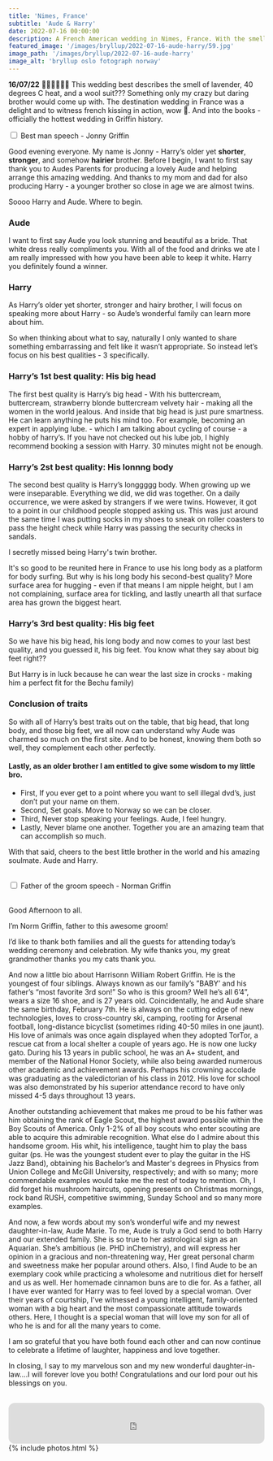 ```yaml
---
title: 'Nimes, France'
subtitle: 'Aude & Harry'
date: 2022-07-16 00:00:00
description: A French American wedding in Nimes, France. With the smell of lavender, 40 degrees heat and a wool suit, this destination wedding goes into the books.
featured_image: '/images/bryllup/2022-07-16-aude-harry/59.jpg'
image_path: '/images/bryllup/2022-07-16-aude-harry'
image_alt: 'bryllup oslo fotograph norway'
---
```


**16/07/22**
🐴👰‍♀️🤵🇫🇷
This wedding best describes the smell of lavender, 40 degrees C heat, and a wool suit??? Something only my crazy but daring brother would come up with. The destination wedding in France was a delight and to witness french kissing in action, wow 🤩. And into the books - officially the hottest wedding in Griffin history.

<div class="container">
  <div class="col">
    <div class="tabs">
      <div class="tab">
        <input type="checkbox" id="chck1">
        <label class="tab-label" for="chck1">Best man speech - Jonny Griffin</label>
        <div class="tab-content">
          <p> Good evening everyone. My name is Jonny - Harry’s older yet <b>shorter</b>, <b>stronger</b>, and somehow <b>hairier</b> brother. Before I begin, I want to first say thank you to Audes Parents for producing a lovely Aude and helping arrange this amazing wedding. And thanks to my mom and dad for also producing Harry - a younger brother so close in age we are almost twins. </p>
          <p>Soooo Harry and Aude. Where to begin. </p>
          <h3>Aude</h3>
          <p>I want to first say Aude you look stunning and beautiful as a bride. That white dress really compliments you.  With all of the food and drinks we ate I am really impressed with how you have been able to keep it white. Harry you definitely found a winner.</p>
          <h3>Harry</h3>
          <p>As Harry’s older yet shorter, stronger and hairy brother, I will focus on speaking more about Harry - so Aude’s wonderful family can learn more about him.</p>
          <p>So when thinking about what to say, naturally I only wanted to share something embarrassing and felt like it wasn’t appropriate. So instead let’s focus on his best qualities - 3 specifically.</p>
          <h3>Harry’s 1st best quality: His big head</h3>
          <p>The first best quality is Harry’s big head - With his buttercream, buttercream, strawberry blonde buttercream velvety hair - making all the women in the world jealous.
          And inside that big head is just pure smartness. 
          He can learn anything he puts his mind too. 
          For example, becoming an expert in applying lube. - which I am talking about cycling of course - a hobby of harry’s. 
          If you have not checked out his lube job, I highly recommend booking a session with Harry. 30 minutes might not be enough.
          </p>
          <h3>Harry’s 2st best quality: His lonnng body</h3>
          <p>The second best quality is Harry’s longgggg body. When growing up we were inseparable. Everything we did, we did was together. On a daily occurrence, we were asked by strangers if we were twins. However, it got to a point in our childhood people stopped asking us. This was just around the same time I was putting socks in my shoes to sneak on roller coasters to pass the height check while Harry was passing the security checks in sandals. </p>
          <p>I secretly missed being Harry's twin brother.</p>
          <p>It's so good to be reunited here in France to use his long body as a platform for body surfing. But why is his long body his second-best quality? More surface area for hugging - even if that means I am nipple height, but I am not complaining, surface area for tickling, and lastly unearth all that surface area has grown the biggest heart.</p>
          <h3>Harry’s 3rd best quality: His big feet</h3>
          <p>So we have his big head, his long body and now comes to your last best quality, and you guessed it, his big feet. You know what they say about big feet right?? </p>
          <p>But Harry is in luck because he can wear the last size in crocks - making him a perfect fit for the Bechu family)</p>
          <h3>Conclusion of traits</h3>
          <p>So with all of Harry’s best traits out on the table, that big head, that long body, and those big feet, we all now can understand why Aude was charmed so much on the first site. And to be honest, knowing them both so well, they complement each other perfectly.</p>
          <h4>Lastly, as an older brother I am entitled to give some wisdom to my little bro.</h4>
          <ul>
          <li>First, If you ever get to a point where you want to sell illegal dvd’s, just don’t put your name on them.</li>
          <li>Second, Set goals. Move to Norway so we can be closer.</li>
          <li>Third, Never stop speaking your feelings. Aude, I feel hungry.</li>
          <li>Lastly, Never blame one another. Together you are an amazing team that can accomplish so much. </li>
          </ul>
          <p>With that said, cheers to the best little brother in the world and his amazing soulmate. Aude and Harry.</p>
          <br>
        </div>
      </div>
      <div class="tab">
        <input type="checkbox" id="chck2">
        <label class="tab-label" for="chck2">Father of the groom speech - Norman Griffin</label>
        <div class="tab-content">
          <br>
          <p>Good Afternoon to all.</p>
          <p>I’m Norm Griffin, father to this awesome groom! </p>
          <p>I’d like to thank both families and all the guests for attending today’s wedding ceremony and celebration. My wife thanks you, my great grandmother thanks you my cats thank you. </p>
          <p>And now a little bio about Harrisonn William Robert Griffin. He is the youngest of four siblings. Always known as our family’s ”BABY’ and his father’s “most favorite 3rd son!” So who is this groom? Well he’s all 6’4”, wears a size 16 shoe, and is 27 years old. Coincidentally, he and Aude share the same birthday, February 7th. He is always on the cutting edge of new technologies, loves to cross-country ski, camping, rooting for Arsenal football, long-distance bicyclist (sometimes riding 40-50 miles in one jaunt). His love of animals was once again displayed when they adopted TorTor, a rescue cat from a local shelter a couple of years ago. He is now one lucky gato. During his 13 years in public school, he was an A+ student, and member of the National Honor Society, while also being awarded numerous other academic and achievement awards. Perhaps his crowning accolade was graduating as the valedictorian of his class in 2012. His love for school was also demonstrated by his superior attendance record to have only missed 4-5 days throughout 13 years. </p>
          <p>Another outstanding achievement that makes me proud to be his father was him obtaining the rank of Eagle Scout, the highest award possible within the Boy Scouts of America. Only 1-2% of all boy scouts who enter scouting are able to acquire this admirable recognition. What else do I admire about this handsome groom. His whit, his intelligence, taught him to play the bass guitar (ps. He was the youngest student ever to play the guitar in the HS Jazz Band),
          obtaining his Bachelor’s and Master's degrees in Physics from Union College and McGill University, respectively; and with so many; more commendable examples would take me the rest of today to mention. Oh, I did forget his mushroom haircuts, opening presents on Christmas mornings, rock band RUSH, competitive swimming, Sunday School and so many more examples. </p>
          <p>And now, a few words about my son’s wonderful wife and my newest daughter-in-law, Aude Marie. To me, Aude is truly a God send to both Harry and our extended family. She is so true to her astrological sign as an Aquarian. She’s ambitious (ie. PHD inChemistry), and will express her opinion in a gracious and non-threatening way, Her great personal charm and sweetness make her popular around others. Also, I find Aude to be an exemplary cook while practicing a wholesome and nutritious diet for herself and us as well. Her homemade cinnamon buns are to die for. As a father, all I have ever wanted for Harry was to feel loved by a special woman. Over their years of courtship, I've witnessed a young intelligent, family-oriented woman with a big heart and the most compassionate attitude towards others. Here, I thought is a special woman that will love my son for all of who he is and for all the many years to come. </p>
          <p>I am so grateful that you have both found each other and can now continue to celebrate a lifetime of laughter, happiness and love together. </p>
          <p>In closing, I say to my marvelous son and my new wonderful daughter-in-law….I will forever love you both! Congratulations and our lord pour out his blessings on you.</p>
          <br>
        </div>
      </div>
    </div>
  </div>
</div>

<div class="wrap">
    <iframe style="border-radius:12px" src="https://open.spotify.com/embed/track/2h3tbYCmuY6C2FM2GbAg2K?utm_source=generator&theme=0" width="100%" height="80" frameBorder="0" allowfullscreen="" allow="autoplay; clipboard-write; encrypted-media; fullscreen; picture-in-picture"></iframe>
</div>
<!-- DO NOT EDIT BELOW -->
{% include photos.html %}
